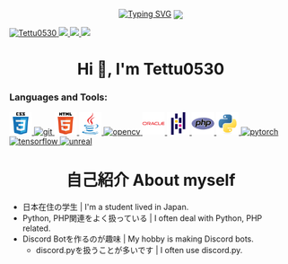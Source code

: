 <p align="center">
<a href="https://github.com/Tettu0530">
    <a href="https://git.io/typing-svg"><img src="https://readme-typing-svg.demolab.com?font=Fira+Code&pause=1000&center=true&vCenter=true&width=500&lines=Tettu0530;Japanese+%7C+Student+%7C+Maybe+engineer;E.X.%3A+Discord+bots%2C+AI%2C+tool%2C+API;Lang%3A+Python%2C+PHP%2C+Java%2C+JS%2FTS" alt="Typing SVG" /></a>
    <a href="https://github.com/anuraghazra/github-readme-stats">
  <img align="center" src="https://github-readme-stats.vercel.app/api?username=Tettu0530&theme=dark&show_icons=true" />
</a>
</a>
</p>

<p align="left">
  <a href="https://github.com/Tettu0530/Tettu0530/">
    <img src="https://komarev.com/ghpvc/?username=Tettu0530" alt="Tettu0530" />
  </a>
  <a href="https://github.com/Tettu0530">
    <img height="20" src="https://img.shields.io/github/followers/Tettu0530?label=follow&logo=github&style=flat" />
  </a>
  <a href="http://qiita.com/Tettu0530_Qiita">
    <img height="20" src="https://qiita-badge.apiapi.app/s/Tettu0530_Qiita/posts.svg" />
  </a>
  <//qiita.com/Tettu0530_Qiita">
    <img height="20" src="https://qiita-badge.apiapi.app/s/Tettu0530_Qiita/contributions.svg" />
  </a>
</p>
    
<h1 align="center">Hi 👋, I'm Tettu0530</h1>

<p align="left">
</p>

<h3 align="left">Languages and Tools:</h3>
<p align="left"> <a href="https://www.w3schools.com/css/" target="_blank" rel="noreferrer"> <img src="https://raw.githubusercontent.com/devicons/devicon/master/icons/css3/css3-original-wordmark.svg" alt="css3" width="40" height="40"/> </a> <a href="https://git-scm.com/" target="_blank" rel="noreferrer"> <img src="https://www.vectorlogo.zone/logos/git-scm/git-scm-icon.svg" alt="git" width="40" height="40"/> </a> <a href="https://www.w3.org/html/" target="_blank" rel="noreferrer"> <img src="https://raw.githubusercontent.com/devicons/devicon/master/icons/html5/html5-original-wordmark.svg" alt="html5" width="40" height="40"/> </a> <a href="https://www.java.com" target="_blank" rel="noreferrer"> <img src="https://raw.githubusercontent.com/devicons/devicon/master/icons/java/java-original.svg" alt="java" width="40" height="40"/> </a> <a href="https://opencv.org/" target="_blank" rel="noreferrer"> <img src="https://www.vectorlogo.zone/logos/opencv/opencv-icon.svg" alt="opencv" width="40" height="40"/> </a> <a href="https://www.oracle.com/" target="_blank" rel="noreferrer"> <img src="https://raw.githubusercontent.com/devicons/devicon/master/icons/oracle/oracle-original.svg" alt="oracle" width="40" height="40"/> </a> <a href="https://pandas.pydata.org/" target="_blank" rel="noreferrer"> <img src="https://raw.githubusercontent.com/devicons/devicon/2ae2a900d2f041da66e950e4d48052658d850630/icons/pandas/pandas-original.svg" alt="pandas" width="40" height="40"/> </a> <a href="https://www.php.net" target="_blank" rel="noreferrer"> <img src="https://raw.githubusercontent.com/devicons/devicon/master/icons/php/php-original.svg" alt="php" width="40" height="40"/> </a> <a href="https://www.python.org" target="_blank" rel="noreferrer"> <img src="https://raw.githubusercontent.com/devicons/devicon/master/icons/python/python-original.svg" alt="python" width="40" height="40"/> </a> <a href="https://pytorch.org/" target="_blank" rel="noreferrer"> <img src="https://www.vectorlogo.zone/logos/pytorch/pytorch-icon.svg" alt="pytorch" width="40" height="40"/> </a> <a href="https://www.tensorflow.org" target="_blank" rel="noreferrer"> <img src="https://www.vectorlogo.zone/logos/tensorflow/tensorflow-icon.svg" alt="tensorflow" width="40" height="40"/> </a> <a href="https://unrealengine.com/" target="_blank" rel="noreferrer"> <img src="https://raw.githubusercontent.com/kenangundogan/fontisto/036b7eca71aab1bef8e6a0518f7329f13ed62f6b/icons/svg/brand/unreal-engine.svg" alt="unreal" width="40" height="40"/> </a> </p>

<h1 align="center">自己紹介 About myself</h1>
    
- 日本在住の学生 | I'm a student lived in Japan.
- Python, PHP関連をよく扱っている | I often deal with Python, PHP related.
- Discord Botを作るのが趣味 | My hobby is making Discord bots.
  - discord.pyを扱うことが多いです | I often use discord.py.
